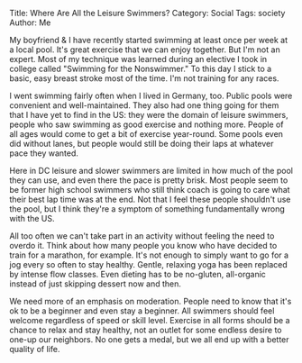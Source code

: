 Title: Where Are All the Leisure Swimmers?
Category: Social
Tags: society
Author: Me

My boyfriend & I have recently started swimming at least once per week at a local pool. It's great exercise that we can enjoy together. But I'm not an expert. Most of my technique was learned during an elective I took in college called "Swimming for the Nonswimmer." To this day I stick to a basic, easy breast stroke most of the time. I'm not training for any races.

I went swimming fairly often when I lived in Germany, too. Public pools were convenient and well-maintained. They also had one thing going for them that I have yet to find in the US: they were the domain of leisure swimmers, people who saw swimming as good exercise and nothing more. People of all ages would come to get a bit of exercise year-round. Some pools even did without lanes, but people would still be doing their laps at whatever pace they wanted.

Here in DC leisure and slower swimmers are limited in how much of the pool they can use, and even there the pace is pretty brisk. Most people seem to be former high school swimmers who still think coach is going to care what their best lap time was at the end. Not that I feel these people shouldn't use the pool, but I think they're a symptom of something fundamentally wrong with the US.

All too often we can't take part in an activity without feeling the need to overdo it. Think about how many people you know who have decided to train for a marathon, for example. It's not enough to simply want to go for a jog every so often to stay healthy. Gentle, relaxing yoga has been replaced by intense flow classes. Even dieting has to be no-gluten, all-organic instead of just skipping dessert now and then.

We need more of an emphasis on moderation. People need to know that it's ok to be a beginner and even stay a beginner. All swimmers should feel welcome regardless of speed or skill level. Exercise in all forms should be a chance to relax and stay healthy, not an outlet for some endless desire to one-up our neighbors. No one gets a medal, but we all end up with a better quality of life.